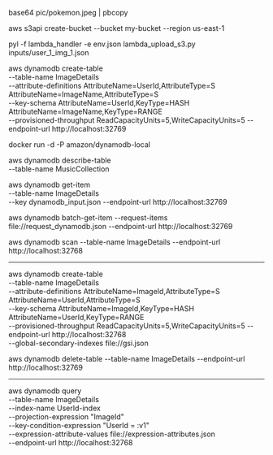 
base64 pic/pokemon.jpeg | pbcopy

aws s3api create-bucket --bucket my-bucket --region us-east-1


pyl -f lambda_handler -e env.json lambda_upload_s3.py inputs/user_1_img_1.json

aws dynamodb create-table \
    --table-name ImageDetails \
    --attribute-definitions AttributeName=UserId,AttributeType=S AttributeName=ImageName,AttributeType=S \
    --key-schema AttributeName=UserId,KeyType=HASH AttributeName=ImageName,KeyType=RANGE \
    --provisioned-throughput ReadCapacityUnits=5,WriteCapacityUnits=5 --endpoint-url http://localhost:32769
    
 docker run -d -P amazon/dynamodb-local

aws dynamodb describe-table \
    --table-name MusicCollection
    
aws dynamodb get-item \
    --table-name ImageDetails \
    --key dynamodb_input.json --endpoint-url http://localhost:32769
    
aws dynamodb batch-get-item --request-items file://request_dynamodb.json --endpoint-url http://localhost:32769

aws dynamodb scan --table-name ImageDetails --endpoint-url http://localhost:32768



---
aws dynamodb create-table \
    --table-name ImageDetails \
    --attribute-definitions AttributeName=ImageId,AttributeType=S AttributeName=UserId,AttributeType=S \
    --key-schema AttributeName=ImageId,KeyType=HASH AttributeName=UserId,KeyType=RANGE  \
    --provisioned-throughput ReadCapacityUnits=5,WriteCapacityUnits=5 --endpoint-url http://localhost:32768 \
    --global-secondary-indexes file://gsi.json

 aws dynamodb delete-table --table-name ImageDetails --endpoint-url http://localhost:32769

-----

aws dynamodb query \
    --table-name ImageDetails \
    --index-name UserId-index \
    --projection-expression "ImageId" \
    --key-condition-expression "UserId = :v1" \
    --expression-attribute-values file://expression-attributes.json \
    --endpoint-url http://localhost:32768